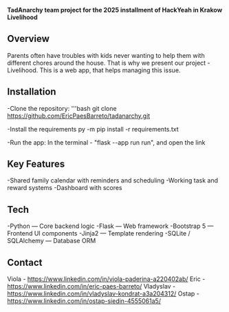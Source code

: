 **TadAnarchy team project for the 2025 installment of HackYeah in Krakow**
**Livelihood**

## Overview
Parents often have troubles with kids never wanting to help them with different chores around the house. That is why we present our project - Livelihood. This is a web app, that helps managing this issue. 

## Installation
-Clone the repository:
'''bash
git clone https://github.com/EricPaesBarreto/tadanarchy.git

-Install the requirements
py -m pip install -r requirements.txt

-Run the app:
In the terminal - "flask --app run run", and open the link

## Key Features
-Shared family calendar with reminders and scheduling
-Working task and reward systems
-Dashboard with scores

## Tech
-Python — Core backend logic
-Flask — Web framework
-Bootstrap 5 — Frontend UI components
-Jinja2 — Template rendering
-SQLite / SQLAlchemy — Database ORM

## Contact
Viola - https://www.linkedin.com/in/viola-paderina-a220402ab/
Eric - https://www.linkedin.com/in/eric-paes-barreto/
Vladyslav - https://www.linkedin.com/in/vladyslav-kondrat-a3a204312/
Ostap - https://www.linkedin.com/in/ostap-siedin-4555061a5/
